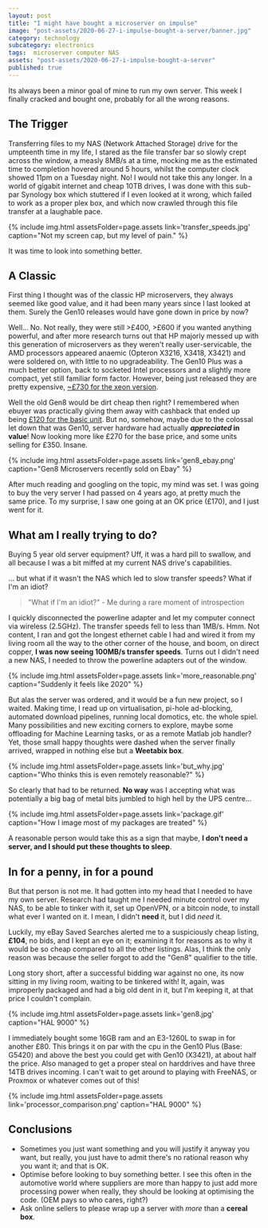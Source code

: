 ```yaml
---
layout: post
title: "I might have bought a microserver on impulse"
image: "post-assets/2020-06-27-i-impulse-bought-a-server/banner.jpg"
category: technology
subcategory: electronics
tags:  microserver computer NAS
assets: "post-assets/2020-06-27-i-impulse-bought-a-server"
published: true
---
```


Its always been a minor goal of mine to run my own server. This week I finally cracked and bought one, probably for all the wrong reasons.

## The Trigger

Transferring files to my NAS (Network Attached Storage) drive for the umpteenth time in my life, I stared as the file transfer bar so slowly crept across the window, a measly 8MB/s at a time, mocking me as the estimated time to completion hovered around 5 hours, whilst the computer clock showed 11pm on a Tuesday night. No! I would not take this any longer. In a world of gigabit internet and cheap 10TB drives, I was done with this sub-par Synology box which stuttered if I even looked at it wrong, which failed to work as a proper plex box, and which now crawled through this file transfer at a laughable pace.

{% include img.html assetsFolder=page.assets link='transfer_speeds.jpg' caption="Not my screen cap, but my level of pain." %}

It was time to look into something better.

## A Classic

First thing I thought was of the classic HP microservers, they always seemed like good value, and it had been many years since I last looked at them. Surely the Gen10 releases would have gone down in price by now?

Well... No. Not really, they were still >£400, >£600 if you wanted anything powerful, and after more research turns out that HP majorly messed up with this generation of microservers as they weren't really user-servicable, the AMD processors appeared anaemic (Opteron X3216, X3418, X3421) and were soldered on, with little to no upgradeability. The Gen10 Plus was a much better option, back to socketed Intel processors and a slightly more compact, yet still familiar form factor. However, being just released they are pretty expensive, [~£730 for the xeon version](https://www.ebuyer.com/964560-hpe-proliant-microserver-gen10-plus-performance-ultra-micro-tower-xeon-p18584-421).

Well the old Gen8 would be dirt cheap then right? I remembered when ebuyer was practically giving them away with cashback that ended up being [£120 for the basic unit]({{site.url}}/{{page.assets}}/gen8_was_cheap.png). But no, somehow, maybe due to the colossal let down that was Gen10, server hardware had actually **_appreciated_ in value**! Now looking more like £270 for the base price, and some units selling for £350. Insane.

{% include img.html assetsFolder=page.assets link='gen8_ebay.png' caption="Gen8 Microservers recently sold on Ebay" %}

After much reading and googling on the topic, my mind was set. I was going to buy the very server I had passed on 4 years ago, at pretty much the same price. To my surprise, I saw one going at an OK price (£170), and I just went for it.

## What am I really trying to do?

Buying 5 year old server equipment? Uff, it was a hard pill to swallow, and all because I was a bit miffed at my current NAS drive's capabilities.

... but what if it wasn't the NAS which led to slow transfer speeds? What if I'm an idiot?

> "What if I'm an idiot?" - Me during a rare moment of introspection

I quickly disconnected the powerline adapter and let my computer connect via wireless (2.5GHz). The transfer speeds fell to less than 1MB/s. Hmm. Not content, I ran and got the longest ethernet cable I had and wired it from my living room all the way to the other corner of the house, and boom, on direct copper, **I was now seeing 100MB/s transfer speeds**. Turns out I didn't need a new NAS, I needed to throw the powerline adapters out of the window.

{% include img.html assetsFolder=page.assets link='more_reasonable.png' caption="Suddenly it feels like 2020" %}

But alas the server was ordered, and it would be a fun new project, so I waited. Making time, I read up on virtualisation, pi-hole ad-blocking, automated download pipelines, running local domotics, etc. the whole spiel.   Many possibilities and new exciting corners to explore, maybe some offloading for Machine Learning tasks, or as a remote Matlab job handler? Yet, those small happy thoughts were dashed when the server finally arrived, wrapped in nothing else but a **Weetabix box**.

{% include img.html assetsFolder=page.assets link='but_why.jpg' caption="Who thinks this is even remotely reasonable?" %}

So clearly that had to be returned. **No way** was I accepting what was potentially a big bag of metal bits jumbled to high hell by the UPS centre...

{% include img.html assetsFolder=page.assets link='package.gif' caption="How I image most of my packages are treated" %}

A reasonable person would take this as a sign that maybe, **I don't need a server, and I should put these thoughts to sleep**.

## In for a penny, in for a pound

But that person is not me. It had gotten into my head that I needed to have my own server. Research had taught me I needed minute control over my NAS, to be able to tinker with it, set up OpenVPN, or a bitcoin node, to install what ever I wanted on it. I mean, I didn't **need** it, but I did *need* it.

Luckily, my eBay Saved Searches alerted me to a suspiciously cheap listing, **£104**, no bids, and I kept an eye on it; examining it for reasons as to why it would be so cheap compared to all the other listings. Alas, I think the only reason was because the seller forgot to add the "Gen8" qualifier to the title.

Long story short, after a successful bidding war against no one, its now sitting in my living room, waiting to be tinkered with! It, again, was improperly packaged and had a big old dent in it, but I'm keeping it, at that price I couldn't complain.

{% include img.html assetsFolder=page.assets link='gen8.jpg' caption="HAL 9000" %}

I immediately bought some 16GB ram and an E3-1260L to swap in for another £80. This brings it on par with the cpu in the Gen10 Plus (Base: G5420) and above the best you could get with Gen10 (X3421), at about half the price.
Also managed to get a proper steal on harddrives and have three 14TB drives incoming. I can't wait to get around to playing with FreeNAS, or Proxmox or whatever comes out of this!

{% include img.html assetsFolder=page.assets link='processor_comparison.png' caption="HAL 9000" %}

## Conclusions

 - Sometimes you just want something and you will justify it anyway you want, but really, you just have to admit there's no rational reason why you want it; and that is OK.
 - Optimise before looking to buy something better. I see this often in the automotive world where suppliers are more than happy to just add more processing power when really, they should be looking at optimising the code. (OEM pays so who cares, right?)
 - Ask online sellers to please wrap up a server with *more* than a **cereal box**.

